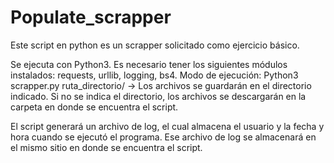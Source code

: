 # Populate_scrapper
Este script en python es un scrapper solicitado como ejercicio básico.

Se ejecuta con Python3. 
Es necesario tener los siguientes módulos instalados: requests, urllib, logging, bs4.
Modo de ejecución: Python3 scrapper.py ruta_directorio/  -> Los archivos se guardarán en el directorio
indicado. Si no se indica el directorio, los archivos se descargarán en la carpeta en donde
se encuentra el script.

El script generará un archivo de log, el cual almacena el usuario y la fecha y hora cuando se ejecutó el programa.
Ese archivo de log se almacenará en el mismo sitio en donde se encuentra el script.


